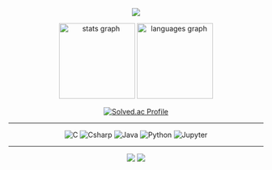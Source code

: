 <p align='center'>
  <img src="https://capsule-render.vercel.app/api?type=waving&color=5191CE&fontColor=0F1035&height=200&section=header&text=Park%20Gyuri&fontSize=70"/>
</p>


<div align="center">
  <img src="https://github-readme-stats.vercel.app/api?username=daraming0717&hide_title=false&hide_rank=false&show_icons=true&include_all_commits=true&count_private=true&disable_animations=false&theme=dracula&locale=en&hide_border=false" height="150" alt="stats graph"  />
  <img src="https://github-readme-stats.vercel.app/api/top-langs?username=daraming0717&locale=en&hide_title=false&layout=compact&card_width=320&langs_count=5&theme=dracula&hide_border=false" height="150" alt="languages graph"  />

  [![Solved.ac Profile](http://mazassumnida.wtf/api/v2/generate_badge?boj=rbfl0403)](https://solved.ac/rbfl0403/)
</div>


---

<div align="center">
  <img alt="C" src ="https://img.shields.io/badge/C-A8B9CC.svg?&style=for-the-badge&logo=C&logoColor=white"/>
  <img alt="Csharp" src ="https://img.shields.io/badge/Csharp-178600.svg?&style=for-the-badge&logo=Csharp&logoColor=white"/>
  <img alt="Java" src ="https://img.shields.io/badge/Java-007396.svg?&style=for-the-badge&logo=Java&logoColor=white"/>
  <img alt="Python" src ="https://img.shields.io/badge/Python-3776AB.svg?&style=for-the-badge&logo=Python&logoColor=white"/>
  <img alt="Jupyter" src ="https://img.shields.io/badge/jupyter-DA5B0B.svg?&style=for-the-badge&logo=jupyter&logoColor=white"/>
</div>

---

<div align="center">
<!-- badge -->
<p align='center'>
  <!-- gmail -->
  <img src="https://img.shields.io/badge/rbfl0403@gmail.com-EA4335?style=flat-square&logo=gmail&logoColor=white"/>
  <!-- Tistory -->
  <a href="https://daraming.tistory.com/"><img src="https://img.shields.io/badge/Tistory-000000?style=flat-square&logo=tistory&logoColor=white"/></a>
</p>
</div>
